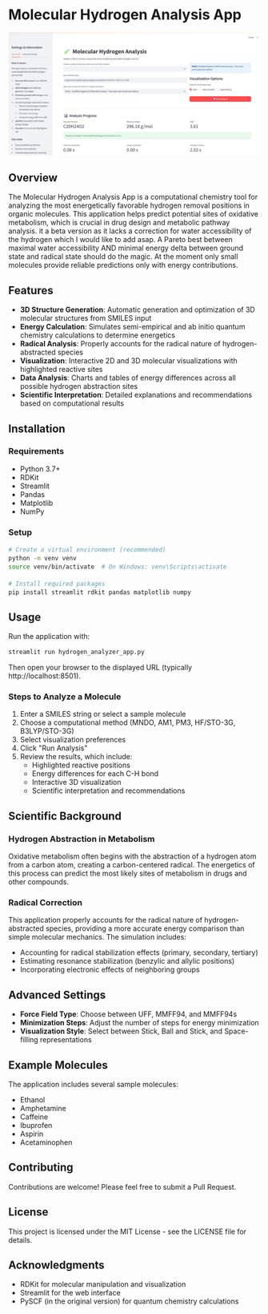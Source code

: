 # Molecular Hydrogen Analysis App

![App Screenshot](https://github.com/agiani99/OxMet/blob/main/screenshot.png)

## Overview

The Molecular Hydrogen Analysis App is a computational chemistry tool for analyzing the most energetically favorable hydrogen removal positions in organic molecules. This application helps predict potential sites of oxidative metabolism, which is crucial in drug design and metabolic pathway analysis. it a beta version as it lacks a correction for water accessibility of the hydrogen which I would like to add asap. A Pareto best between maximal water accessibility AND minimal energy delta between ground state and radical state should do the magic. At the moment only small molecules provide reliable predictions only with energy contributions. 

## Features

- **3D Structure Generation**: Automatic generation and optimization of 3D molecular structures from SMILES input
- **Energy Calculation**: Simulates semi-empirical and ab initio quantum chemistry calculations to determine energetics
- **Radical Analysis**: Properly accounts for the radical nature of hydrogen-abstracted species
- **Visualization**: Interactive 2D and 3D molecular visualizations with highlighted reactive sites
- **Data Analysis**: Charts and tables of energy differences across all possible hydrogen abstraction sites
- **Scientific Interpretation**: Detailed explanations and recommendations based on computational results

## Installation

### Requirements

- Python 3.7+
- RDKit
- Streamlit
- Pandas
- Matplotlib
- NumPy

### Setup

```bash
# Create a virtual environment (recommended)
python -m venv venv
source venv/bin/activate  # On Windows: venv\Scripts\activate

# Install required packages
pip install streamlit rdkit pandas matplotlib numpy
```

## Usage

Run the application with:

```bash
streamlit run hydrogen_analyzer_app.py
```

Then open your browser to the displayed URL (typically http://localhost:8501).

### Steps to Analyze a Molecule

1. Enter a SMILES string or select a sample molecule
2. Choose a computational method (MNDO, AM1, PM3, HF/STO-3G, B3LYP/STO-3G)
3. Select visualization preferences
4. Click "Run Analysis"
5. Review the results, which include:
   - Highlighted reactive positions
   - Energy differences for each C-H bond
   - Interactive 3D visualization
   - Scientific interpretation and recommendations

## Scientific Background

### Hydrogen Abstraction in Metabolism

Oxidative metabolism often begins with the abstraction of a hydrogen atom from a carbon atom, creating a carbon-centered radical. The energetics of this process can predict the most likely sites of metabolism in drugs and other compounds.

### Radical Correction

This application properly accounts for the radical nature of hydrogen-abstracted species, providing a more accurate energy comparison than simple molecular mechanics. The simulation includes:

- Accounting for radical stabilization effects (primary, secondary, tertiary)
- Estimating resonance stabilization (benzylic and allylic positions)
- Incorporating electronic effects of neighboring groups

## Advanced Settings

- **Force Field Type**: Choose between UFF, MMFF94, and MMFF94s
- **Minimization Steps**: Adjust the number of steps for energy minimization
- **Visualization Style**: Select between Stick, Ball and Stick, and Space-filling representations

## Example Molecules

The application includes several sample molecules:
- Ethanol
- Amphetamine
- Caffeine
- Ibuprofen
- Aspirin
- Acetaminophen

## Contributing

Contributions are welcome! Please feel free to submit a Pull Request.

## License

This project is licensed under the MIT License - see the LICENSE file for details.

## Acknowledgments

- RDKit for molecular manipulation and visualization
- Streamlit for the web interface
- PySCF (in the original version) for quantum chemistry calculations
